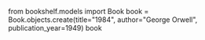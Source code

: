 from bookshelf.models import Book
book = Book.objects.create(title="1984", author="George Orwell", publication_year=1949)
book

